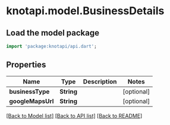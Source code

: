 # knotapi.model.BusinessDetails

## Load the model package
```dart
import 'package:knotapi/api.dart';
```

## Properties
Name | Type | Description | Notes
------------ | ------------- | ------------- | -------------
**businessType** | **String** |  | [optional] 
**googleMapsUrl** | **String** |  | [optional] 

[[Back to Model list]](../README.md#documentation-for-models) [[Back to API list]](../README.md#documentation-for-api-endpoints) [[Back to README]](../README.md)


